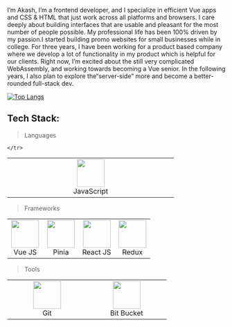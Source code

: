 I’m Akash, I’m a frontend developer, and I specialize in efficient Vue apps and CSS & HTML that just work across all 
platforms and browsers. I care deeply about building interfaces that are usable and pleasant for the most number of people possible. 
My professional life has been 100% driven by my passion.I started building promo websites for small businesses while in college. For three years, I have been working for a product based company where we develop a lot of functionality in my product which is helpful for our clients. Right now, I’m excited about the still very complicated WebAssembly, and working towards becoming a Vue senior. In the following years, I also plan to explore the“server-side” more and become a better-rounded full-stack dev.


[![Top Langs](https://github-readme-stats.vercel.app/api/top-langs/?username=nilesh9836&layout=compact&theme=radical)](https://github.com/anuraghazra/github-readme-stats)

## Tech Stack:

> Languages

<table>
	<tbody>
    <tr>
      <td align="center" width="25%">   
        <img height="64px" width="64px" src="https://cdn.svgporn.com/logos/javascript.svg">
        <br>JavaScript
      </td>
     
    
    </tr>
  </tbody>
</table>

> Frameworks

<table>
	<tbody>
    <tr>
      <td align="center" width="25%">   
        <img height="64px" width="64px" src="https://cdn.svgporn.com/logos/vue.svg">
        <br>Vue JS
      </td>
      <td align="center" width="25%">   
        <img height="64px" width="64px" src="https://cdn.svgporn.com/logos/pinia.svg">
        <br>Pinia
      </td>
      <td align="center" width="25%">   
        <img height="64px" width="64px" src="https://cdn.svgporn.com/logos/react.svg">
        <br>React JS
      </td>
      <td align="center" width="25%">   
        <img height="64px" width="64px" src="https://cdn.svgporn.com/logos/redux.svg">
        <br>Redux
      </td>
    </tr>
  </tbody>
</table>

> Tools

<table>
	<tbody>
    <tr>
      <td align="center" width="25%">   
        <img height="64px" width="64px" src="https://img.icons8.com/color/96/git.png">
        <br>Git
      </td>
      <td align="center" width="25%">   
        <img height="64px" width="64px" src="https://img.icons8.com/color/96/bitbucket.png">
        <br>Bit Bucket
      </td>
    </tr>
  </tbody>
</table>
<!--
**bashleigh/bashleigh** is a ✨ _special_ ✨ repository because its `README.md` (this file) appears on your GitHub profile.

Here are some ideas to get you started:

- 🔭 I’m currently working on ...
- 🌱 I’m currently learning ...
- 👯 I’m looking to collaborate on ...
- 🤔 I’m looking for help with ...
- 💬 Ask me about ...
- 📫 How to reach me: ...
- 😄 Pronouns: ...
- ⚡ Fun fact: ...
-->
